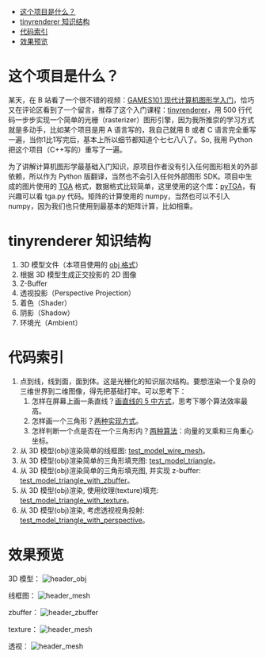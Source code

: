 
- [这个项目是什么？](#这个项目是什么)
- [tinyrenderer 知识结构](#tinyrenderer-知识结构)
- [代码索引](#代码索引)
- [效果预览](#效果预览)

# 这个项目是什么？

某天，在 B 站看了一个很不错的视频：[GAMES101 现代计算机图形学入门](https://www.bilibili.com/video/BV1X7411F744/)，恰巧又在评论区看到了一个留言，推荐了这个入门课程：[tinyrenderer](https://github.com/ssloy/tinyrenderer)，用 500 行代码一步步实现一个简单的光栅（rasterizer）图形引擎，因为我所推崇的学习方式就是多动手，比如某个项目是用 A 语言写的，我自己就用 B 或者 C 语言完全重写一遍，当你1比1写完后，基本上所以细节都知道个七七八八了。So, 我用 Python 把这个项目（C++写的）重写了一遍。

为了讲解计算机图形学最基础入门知识，原项目作者没有引入任何图形相关的外部依赖，所以作为 Python 版翻译，当然也不会引入任何外部图形 SDK。项目中生成的图片使用的 [TGA](https://en.wikipedia.org/wiki/Truevision_TGA) 格式，数据格式比较简单，这里使用的这个库：[pyTGA](https://github.com/MircoT/pyTGA)，有兴趣可以看 tga.py 代码。矩阵的计算使用的 numpy，当然也可以不引入 numpy，因为我们也只使用到最基本的矩阵计算，比如相乘。

# tinyrenderer 知识结构

  1. 3D 模型文件（本项目使用的 [obj 格式](https://en.wikipedia.org/wiki/Wavefront_.obj_file)）
  2. 根据 3D 模型生成正交投影的 2D 图像
  3. Z-Buffer
  4. 透视投影（Perspective Projection）
  5. 着色（Shader）
  6. 阴影（Shadow）
  7. 环境光（Ambient）

# 代码索引

  1. 点到线，线到面，面到体。这是光栅化的知识层次结构。要想渲染一个复杂的三维世界到二维图像，得先把基础打牢。可以思考下：
     1. 怎样在屏幕上画一条直线？[画直线的 5 中方式](test_line.py)，思考下哪个算法效率最高。
     2. 怎样画一个三角形？[两种实现方式](triangle.py)。
     3. 怎样判断一个点是否在一个三角形内？[两种算法](triangle.py)：向量的叉乘和三角重心坐标。
  2. 从 3D 模型(obj)渲染简单的线框图: [test_model_wire_mesh](test_model.py)。
  3. 从 3D 模型(obj)渲染简单的三角形填充图: [test_model_triangle](test_model.py)。
  4. 从 3D 模型(obj)渲染简单的三角形填充图, 并实现 z-buffer: [test_model_triangle_with_zbuffer](test_model.py)。
  5. 从 3D 模型(obj)渲染, 使用纹理(texture)填充: [test_model_triangle_with_texture](test_model.py)。
  6. 从 3D 模型(obj)渲染, 考虑透视视角投射: [test_model_triangle_with_perspective](test_model.py)。

# 效果预览

3D 模型：
![header_obj](docs/african_head_obj.png)

线框图：
![header_mesh](docs/african_head_wire.png)

zbuffer：
![header_zbuffer](docs/african_head_triangle_with_zbuffer.png)

texture：
![header_mesh](docs/african_head_triangle_with_texture.png)

透视：
![header_mesh](docs/african_head_triangle_with_perspective.png)
